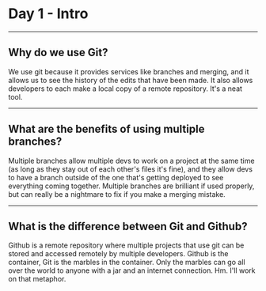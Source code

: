 # Day 1 - Intro 
---

## Why do we use Git?

We use git because it provides services like branches and merging, and it allows us to see the history of the edits that have been made. It also allows developers to each make a local copy of a remote repository. It's a neat tool. 

---

## What are the benefits of using multiple branches? 

Multiple branches allow multiple devs to work on a project at the same time (as long as they stay out of each other's files it's fine), and they allow devs to have a branch outside of the one that's getting deployed to see everything coming together. Multiple branches are brilliant if used properly, but can really be a nightmare to fix if you make a merging mistake. 

---

## What is the difference between Git and Github?

Github is a remote repository where multiple projects that use git can be stored and accessed remotely by multiple developers. Github is the container, Git is the marbles in the container. Only the marbles can go all over the world to anyone with a jar and an internet connection. Hm. I'll work on that metaphor. 
